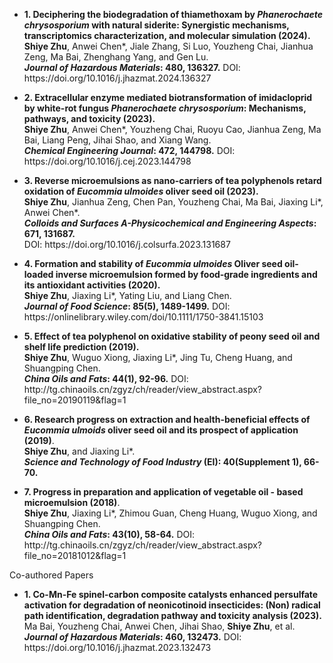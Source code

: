 - <p><strong><strong>1. Deciphering the biodegradation of thiamethoxam by <i>Phanerochaete chrysosporium</i> with natural siderite: Synergistic mechanisms, transcriptomics characterization, and molecular simulation  (2024).</strong></strong> <br><strong>Shiye Zhu</strong>, Anwei Chen*, Jiale Zhang, Si Luo, Youzheng Chai, Jianhua Zeng, Ma Bai, Zhenghang Yang, and Gen Lu. <br><strong><em>Journal of Hazardous Materials</em>: 480, 136327.</strong> DOI: https://doi.org/10.1016/j.jhazmat.2024.136327</p>

- <p><strong><strong>2. Extracellular enzyme mediated biotransformation of imidacloprid by white-rot fungus <i>Phanerochaete chrysosporium</i>: Mechanisms, pathways, and toxicity (2023).</strong></strong> <br><strong>Shiye Zhu</strong>, Anwei Chen*, Youzheng Chai, Ruoyu Cao, Jianhua Zeng, Ma Bai, Liang Peng, Jihai Shao, and Xiang Wang. <br><strong><em>Chemical Engineering Journal</em>: 472, 144798.</strong> DOI: https://doi.org/10.1016/j.cej.2023.144798</p>

- <p><strong><strong>3. Reverse microemulsions as nano-carriers of tea polyphenols retard oxidation of <i>Eucommia ulmoides</i> oliver seed oil (2023).</strong></strong> <br><strong>Shiye Zhu</strong>, Jianhua Zeng, Chen Pan, Youzheng Chai, Ma Bai, Jiaxing Li*, Anwei Chen*. <br><strong><em>Colloids and Surfaces A-Physicochemical and Engineering Aspects</em>: 671, 131687.</strong> <br>DOI: https://doi.org/10.1016/j.colsurfa.2023.131687</p>

- <p><strong><strong>4. Formation and stability of <i>Eucommia ulmoides</i> Oliver seed oil‐loaded inverse microemulsion formed by food‐grade ingredients and its antioxidant activities (2020).</strong></strong> <br><strong>Shiye Zhu</strong>, Jiaxing Li*, Yating Liu, and Liang Chen.<br><strong><em>Journal of Food Science</em>: 85(5), 1489-1499.</strong> DOI: https://onlinelibrary.wiley.com/doi/10.1111/1750-3841.15103</p>

- <p><strong><strong>5. Effect of tea polyphenol on oxidative stability of peony seed oil and  shelf life prediction (2019).</strong></strong> <br><strong>Shiye Zhu</strong>, Wuguo Xiong, Jiaxing Li*, Jing Tu, Cheng Huang, and Shuangping Chen.<br><strong><em>China Oils and Fats</em>: 44(1), 92-96.</strong> DOI: http://tg.chinaoils.cn/zgyz/ch/reader/view_abstract.aspx?file_no=20190119&flag=1</p>

- <p><strong><strong>6. Research progress on extraction and health-beneficial effects of <i>Eucommia ulmoids</i> oliver seed oil and its prospect of application (2019)</strong></strong>.<br><strong>Shiye Zhu</strong>, and Jiaxing Li*.<br><strong><em>Science and Technology of Food Industry</em> (EI): 40(Supplement 1), 66-70.</strong></p>

- <p><strong><strong>7. Progress in preparation and application of vegetable  oil - based microemulsion (2018)</strong></strong>.<br><strong>Shiye Zhu</strong>, Jiaxing Li*, Zhimou Guan, Cheng Huang, Wuguo Xiong, and Shuangping Chen.<br><strong><em>China Oils and Fats</em>: 43(10), 58-64.</strong> DOI: http://tg.chinaoils.cn/zgyz/ch/reader/view_abstract.aspx?file_no=20181012&flag=1</p>

Co-authored Papers
- <p><strong><strong>1. Co-Mn-Fe spinel-carbon composite catalysts enhanced persulfate activation for degradation of neonicotinoid insecticides: (Non) radical path identification, degradation pathway and toxicity analysis (2023).</strong></strong> <br>Ma Bai, Youzheng Chai, Anwei Chen, Jihai Shao, <strong>Shiye Zhu</strong>, et al. <br><strong><em>Journal of Hazardous Materials</em>: 460, 132473.</strong> DOI: https://doi.org/10.1016/j.jhazmat.2023.132473</p>

